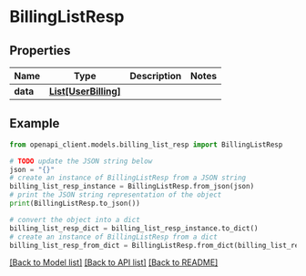 # BillingListResp


## Properties

Name | Type | Description | Notes
------------ | ------------- | ------------- | -------------
**data** | [**List[UserBilling]**](UserBilling.md) |  | 

## Example

```python
from openapi_client.models.billing_list_resp import BillingListResp

# TODO update the JSON string below
json = "{}"
# create an instance of BillingListResp from a JSON string
billing_list_resp_instance = BillingListResp.from_json(json)
# print the JSON string representation of the object
print(BillingListResp.to_json())

# convert the object into a dict
billing_list_resp_dict = billing_list_resp_instance.to_dict()
# create an instance of BillingListResp from a dict
billing_list_resp_from_dict = BillingListResp.from_dict(billing_list_resp_dict)
```
[[Back to Model list]](../README.md#documentation-for-models) [[Back to API list]](../README.md#documentation-for-api-endpoints) [[Back to README]](../README.md)


